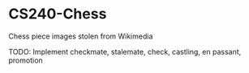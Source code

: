 # CS240-Chess

Chess piece images stolen from Wikimedia

TODO: Implement checkmate, stalemate, check, castling, en passant, promotion